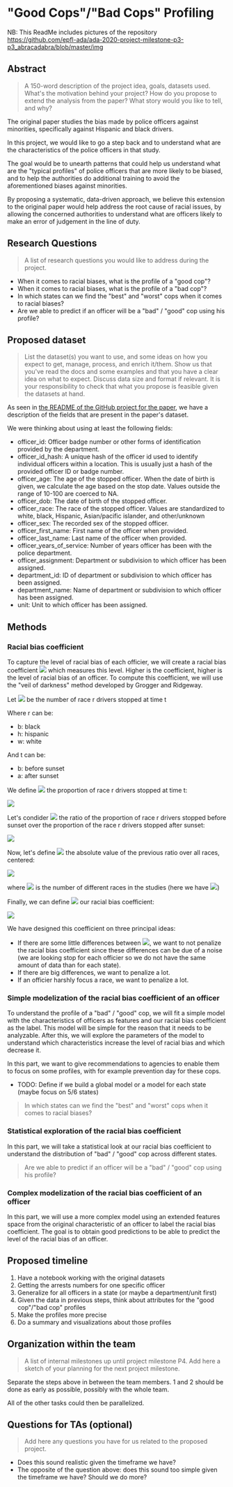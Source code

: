 # "Good Cops"/"Bad Cops" Profiling

NB: This ReadMe includes pictures of the repository https://github.com/epfl-ada/ada-2020-project-milestone-p3-p3_abracadabra/blob/master/img

## Abstract

> A 150-word description of the project idea, goals, datasets used. What's the motivation behind your project? How do you propose to extend the analysis from the paper? What story would you like to tell, and why?

The original paper studies the bias made by police officers against minorities, specifically against Hispanic and black drivers.

In this project, we would like to go a step back and to understand what are the characteristics of the police officers in that study.

The goal would be to unearth patterns that could help us understand what are the "typical profiles" of police officers that are
more likely to be biased, and to help the authorities do additional training to avoid the aforementioned biases against minorities.

By proposing a systematic, data-driven approach, we believe this extension to the original paper would help address
the root cause of racial issues, by allowing the concerned authorities to understand what are officers likely to make
an error of judgement in the line of duty.

## Research Questions

> A list of research questions you would like to address during the project.

* When it comes to racial biases, what is the profile of a "good cop"?
* When it comes to racial biases, what is the profile of a "bad cop"?
* In which states can we find the "best" and "worst" cops when it comes to racial biases?
* Are we able to predict if an officer will be a "bad" / "good" cop using his profile?

## Proposed dataset

> List the dataset(s) you want to use, and some ideas on how you expect to get, manage, process, and enrich it/them. Show us that you've read the docs and some examples and that you have a clear idea on what to expect. Discuss data size and format if relevant. It is your responsibility to check that what you propose is feasible given the datasets at hand.

As seen in [the README of the GitHub project for the paper](https://github.com/stanford-policylab/opp/blob/master/data_readme.md), we have a description of the fields that are present in the paper's dataset.

We were thinking about using at least the following fields:

* officer_id: Officer badge number or other forms of identification provided by the department.
* officer_id_hash: A unique hash of the officer id used to identify individual officers within a location. This is usually just a hash of the provided officer ID or badge number.
* officer_age: The age of the stopped officer. When the date of birth is given, we calculate the age based on the stop date. Values outside the range of 10-100 are coerced to NA.
* officer_dob: The date of birth of the stopped officer.
* officer_race: The race of the stopped officer. Values are standardized to white, black, Hispanic, Asian/pacific islander, and other/unknown
* officer_sex: The recorded sex of the stopped officer.
* officer_first_name: First name of the officer when provided.
* officer_last_name: Last name of the officer when provided.
* officer_years_of_service: Number of years officer has been with the police department.
* officer_assignment: Department or subdivision to which officer has been assigned.
* department_id: ID of department or subdivision to which officer has been assigned.
* department_name: Name of department or subdivision to which officer has been assigned.
* unit: Unit to which officer has been assigned.

## Methods
  
### Racial bias coefficient

To capture the level of racial bias of each officier, we will create a racial bias coefficient <img src="https://github.com/epfl-ada/ada-2020-project-milestone-p3-p3_abracadabra/blob/master/img/delta.PNG"> which measures this level. Higher is the coefficient, higher is the level of racial bias of an officer. To compute this coefficient, we will use the "veil of darkness" method developed by Grogger and Ridgeway.

Let <img src="https://github.com/epfl-ada/ada-2020-project-milestone-p3-p3_abracadabra/blob/master/img/alpha.PNG"> be the number of race r drivers stopped at time t

Where r can be:
* b: black
* h: hispanic
* w: white

And t can be:
* b: before sunset
* a: after sunset

We define <img src="https://github.com/epfl-ada/ada-2020-project-milestone-p3-p3_abracadabra/blob/master/img/beta.PNG"> the proportion of race r drivers stopped at time t:

<img src="https://github.com/epfl-ada/ada-2020-project-milestone-p3-p3_abracadabra/blob/master/img/formulae_beta.PNG">

Let's condider <img src="https://github.com/epfl-ada/ada-2020-project-milestone-p3-p3_abracadabra/blob/master/img/sigma.PNG"> the ratio of the proportion of race r drivers stopped before sunset over the proportion of the race r drivers stopped after sunset:

<img src="https://github.com/epfl-ada/ada-2020-project-milestone-p3-p3_abracadabra/blob/master/img/formulae_sigma.PNG">

Now, let's define <img src="https://github.com/epfl-ada/ada-2020-project-milestone-p3-p3_abracadabra/blob/master/img/lambda.PNG"> the absolute value of the previous ratio over all races, centered:

<img src="https://github.com/epfl-ada/ada-2020-project-milestone-p3-p3_abracadabra/blob/master/img/formulae_lambda.PNG">

where <img src="https://github.com/epfl-ada/ada-2020-project-milestone-p3-p3_abracadabra/blob/master/img/N.PNG"> is the number of different races in the studies (here we have <img src="https://github.com/epfl-ada/ada-2020-project-milestone-p3-p3_abracadabra/blob/master/img/N_3.PNG">)

Finally, we can define <img src="https://github.com/epfl-ada/ada-2020-project-milestone-p3-p3_abracadabra/blob/master/img/delta.PNG"> our racial bias coefficient:

<img src="https://github.com/epfl-ada/ada-2020-project-milestone-p3-p3_abracadabra/blob/master/img/formulae_delta.PNG">

We have designed this coefficient on three principal ideas:
* If there are some little differences between <img src="https://github.com/epfl-ada/ada-2020-project-milestone-p3-p3_abracadabra/blob/master/img/sigma_b_h_w.PNG">, we want to not penalize the racial bias coefficient since these differences can be due of a noise (we are looking stop for each officier so we do not have the same amount of data than for each state).
* If there are big differences, we want to penalize a lot.
* If an officier harshly focus a race, we want to penalize a lot.

### Simple modelization of the racial bias coefficient of an officer

To understand the profile of a "bad" / "good" cop, we will fit a simple model with the characteristics of officers as features and our racial bias coefficient as the label. This model will be simple for the reason that it needs to be analyzable. After this, we will explore the parameters of the model to understand which characteristics increase the level of racial bias and which decrease it.

In this part, we want to give recommendations to agencies to enable them to focus on some profiles, with for example prevention day for these cops.

* TODO: Define if we build a global model or a model for each state (maybe focus on 5/6 states)

> In which states can we find the "best" and "worst" cops when it comes to racial biases?


### Statistical exploration of the racial bias coefficient

In this part, we will take a statistical look at our racial bias coefficient to understand the distribution of "bad" / "good" cop across different states.

> Are we able to predict if an officer will be a "bad" / "good" cop using his profile?

### Complex modelization of the racial bias coefficient of an officer

In this part, we will use a more complex model using an extended features space from the original characteristic of an officer to label the racial bias coefficient. The goal is to obtain good predictions to be able to predict the level of the racial bias of an officer.

## Proposed timeline

1. Have a notebook working with the original datasets
2. Getting the arrests numbers for one specific officer
3. Generalize for all officers in a state (or maybe a department/unit first)
4. Given the data in previous steps, think about attributes for the "good cop"/"bad cop" profiles
5. Make the profiles more precise
6. Do a summary and visualizations about those profiles

## Organization within the team

> A list of internal milestones up until project milestone P4. Add here a sketch of your planning for the next project milestone.

Separate the steps above in between the team members. 1 and 2 should be done as early as possible, possibly with the whole team.

All of the other tasks could then be parallelized.

## Questions for TAs (optional)

> Add here any questions you have for us related to the proposed project.

* Does this sound realistic given the timeframe we have?
* The opposite of the question above: does this sound too simple given the timeframe we have? Should we do more?
